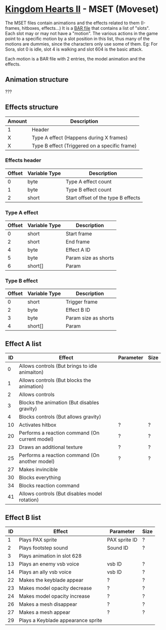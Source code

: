 # [Kingdom Hearts II](../../index.md) - MSET (Moveset)

The MSET files contain animations and the effects related to them (I-frames, hitboxes, effects...)
It is a [BAR file](bar.md) that contains a list of "slots". Each slot may or may not have a "motion".
The various actions in the game point to a specific motion by a slot position in this list, thus many of the motions are dummies, since the characters only use some of them.
Eg: For Sora, slot 0 is idle, slot 4 is walking and slot 604 is the basic attack.

Each motion is a BAR file with 2 entries, the model animation and the effects.

## Animation structure

???

## Effects structure

| Amount | Description |
|--------|---------------|
| 1 	 |  Header
| X 	 |  Type A effect (Happens during X frames)
| X 	 |  Type B effect (Triggered on a specific frame)

### Effects header

| Offset | Variable Type | Description |
|--------|---------------|-------------|
| 0 	 | byte | Type A effect count
| 1 	 | byte | Type B effect count
| 2 	 | short | Start offset of the type B effects

### Type A effect

| Offset | Variable Type | Description |
|--------|---------------|-------------|
| 0 	 | short | Start frame
| 2 	 | short | End frame
| 4 	 | byte | Effect A ID
| 5 	 | byte | Param size as shorts
| 6 	 | short[] | Param

### Type B effect

| Offset | Variable Type | Description |
|--------|---------------|-------------|
| 0 	 | short | Trigger frame
| 2 	 | byte | Effect B ID
| 3 	 | byte | Param size as shorts
| 4 	 | short[] | Param

## Effect A list

| ID | Effect | Parameter | Size
|--------|---------------|-------------|-------------|
| 0 	 | Allows controls (But brings to idle animaiton) | |
| 1 	 | Allows controls (But blocks the animation) | |
| 2 	 | Allows controls | |
| 3 	 | Blocks the animation (But disables gravity) | |
| 4 	 | Blocks controls (But allows gravity) | |
| 10 	 | Activates hitbox | ? | ?
| 20 	 | Performs a reaction command (On current model) | ? | ?
| 23 	 | Draws an additional texture | ? | ?
| 25 	 | Performs a reaction command (On another model) | ? | ?
| 27 	 | Makes invincible | |
| 30 	 | Blocks everything | |
| 34 	 | Blocks reaction command | |
| 41 	 | Allows controls (But disables model rotation) | |

## Effect B list

| ID | Effect | Parameter | Size
|--------|---------------|-------------|-------------|
| 1 	 | Plays PAX sprite | PAX sprite ID | ?
| 2 	 | Plays footstep sound | Sound ID | ?
| 3 	 | Plays animation in slot 628 | |
| 13 	 | Plays an enemy vsb voice | vsb ID | ?
| 14 	 | Plays an ally vsb voice | vsb ID | ?
| 22 	 | Makes the keyblade appear | ? | ?
| 23 	 | Makes model opacity decrease | ? | ?
| 24 	 | Makes model opacity increase | ? | ?
| 26 	 | Makes a mesh disappear | ? | ?
| 27 	 | Makes a mesh appear | ? | ?
| 29 	 | Plays a Keyblade appearance sprite | |